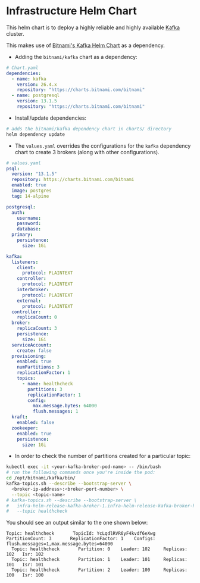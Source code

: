 # Infrastructure Helm Chart

This helm chart is to deploy a highly reliable and highly available [Kafka](https://kafka.apache.org/documentation/#quickstart) cluster.

This makes use of [Bitnami's Kafka Helm Chart](https://github.com/bitnami/charts/tree/main/bitnami/kafka) as a dependency.

- Adding the `bitnami/kafka` chart as a dependency:

```yaml
# Chart.yaml
dependencies:
  - name: kafka
    version: 26.4.x
    repository: "https://charts.bitnami.com/bitnami"
  - name: postgresql
    version: 13.1.5
    repository: "https://charts.bitnami.com/bitnami"
```

- Install/update dependencies:

```bash
# adds the bitnami/kafka dependency chart in charts/ directory
helm dependency update
```

- The `values.yaml` overrides the configurations for the `kafka` dependency chart to create 3 brokers (along with other configurations).

```yaml
# values.yaml
psql:
  version: "13.1.5"
  repository: https://charts.bitnami.com/bitnami
  enabled: true
  image: postgres
  tag: 14-alpine

postgresql:
  auth:
    username:
    password:
    database:
  primary:
    persistence:
      size: 1Gi

kafka:
  listeners:
    client:
      protocol: PLAINTEXT
    controller:
      protocol: PLAINTEXT
    interbroker:
      protocol: PLAINTEXT
    external:
      protocol: PLAINTEXT
  controller:
    replicaCount: 0
  broker:
    replicaCount: 3
    persistence:
      size: 1Gi
  serviceAccount:
    create: false
  provisioning:
    enabled: true
    numPartitions: 3
    replicationFactor: 1
    topics:
      - name: healthcheck
        partitions: 3
        replicationFactor: 1
        config:
          max.message.bytes: 64000
          flush.messages: 1
  kraft:
    enabled: false
  zookeeper:
    enabled: true
    persistence:
      size: 1Gi
```

- In order to check the number of partitions created for a particular topic:

```bash
kubectl exec -it <your-kafka-broker-pod-name> -- /bin/bash
# run the following commands once you're inside the pod:
cd /opt/bitnami/kafka/bin/
kafka-topics.sh --describe --bootstrap-server \
  <broker-ip-address>:<broker-port-number> \
  --topic <topic-name>
# kafka-topics.sh --describe --bootstrap-server \
#   infra-helm-release-kafka-broker-1.infra-helm-release-kafka-broker-headless.webapp.svc.cluster.local:9094 \
#   --topic healthcheck
```

You should see an output similar to the one shown below:

``` output
Topic: healthcheck       TopicId: YcLqdlRVR6yF4kvdf6eXwg PartitionCount: 3       ReplicationFactor: 1    Configs: flush.messages=1,max.message.bytes=64000
  Topic: healthcheck       Partition: 0    Leader: 102     Replicas: 102   Isr: 102
  Topic: healthcheck       Partition: 1    Leader: 101     Replicas: 101   Isr: 101
  Topic: healthcheck       Partition: 2    Leader: 100     Replicas: 100   Isr: 100
```

